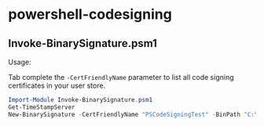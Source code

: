 # powershell-codesigning
 
## Invoke-BinarySignature.psm1

Usage:

Tab complete the `-CertFriendlyName` parameter to list all code signing certificates in your user store.

```powershell
Import-Module Invoke-BinarySignature.psm1
Get-TimeStampServer
New-BinarySignature -CertFriendlyName "PSCodeSigningTest" -BinPath "C:\Temp\Test-Signed.ps1"
```
